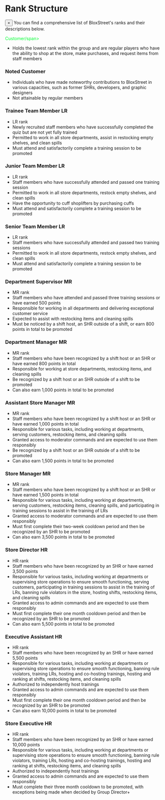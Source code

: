 # Rank Structure

<div class="alert alert--primary" role="alert">
  <button aria-label="Close" class="clean-btn close" type="button">
    <span aria-hidden="true">&times;</span>
  </button>
  You can find a comprehensive list of BloxStreet's ranks and their descriptions below.
</div>


<span style="color: #00ff32;">Customer/span>
- Holds the lowest rank within the group and are regular players who have the ability to shop at the store, make purchases, and request items from staff members

### **Noted Customer**


- Individuals who have made noteworthy contributions to BloxStreet in various capacities, such as former SHRs, developers, and graphic designers
- Not attainable by regular members

### **Trainee Team Member** <span class="badge badge--warning">LR</span>
- LR rank
- Newly recruited staff members who have successfully completed the quiz but are not yet fully trained
- Permitted to work in all store departments, assist in restocking empty shelves, and clean spills
- Must attend and satisfactorily complete a training session to be promoted

### **Junior Team Member** <span class="badge badge--warning">LR</span>
- LR rank
- Staff members who have successfully attended and passed one training session
- Permitted to work in all store departments, restock empty shelves, and clean spills
- Have the opportunity to cuff shoplifters by purchasing cuffs
- Must attend and satisfactorily complete a training session to be promoted

### **Senior Team Member** <span class="badge badge--warning">LR</span>
- LR rank
- Staff members who have successfully attended and passed two training sessions
- Permitted to work in all store departments, restock empty shelves, and clean spills
- Must attend and satisfactorily complete a training session to be promoted

### **Department Supervisor** <span class="badge badge--secondary">MR</span>
- MR rank
- Staff members who have attended and passed three training sessions or have earned 500 points
- Responsible for working in all departments and delivering exceptional customer service
- Expected to assist with restocking items and cleaning spills
- Must be noticed by a shift host, an SHR outside of a shift, or earn 800 points in total to be promoted

### **Department Manager** <span class="badge badge--secondary">MR</span>
- MR rank
- Staff members who have been recognized by a shift host or an SHR or have earned 800 points in total
- Responsible for working at store departments, restocking items, and cleaning spills
- Be recognized by a shift host or an SHR outside of a shift to be promoted
- Can also earn 1,000 points in total to be promoted

### **Assistant Store Manager** <span class="badge badge--secondary">MR</span>
- MR rank
- Staff members who have been recognized by a shift host or an SHR or have earned 1,000 points in total
- Responsible for various tasks, including working at departments, serving customers, restocking items, and cleaning spills
- Granted access to moderator commands and are expected to use them responsibly
- Be recognized by a shift host or an SHR outside of a shift to be promoted
- Can also earn 1,500 points in total to be promoted

### **Store Manager** <span class="badge badge--secondary">MR</span>
- MR rank
- Staff members who have been recognized by a shift host or an SHR or have earned 1,500 points in total
- Responsible for various tasks, including working at departments, serving customers, restocking items, cleaning spills, and participating in training sessions to assist in the training of LRs
- Granted access to moderator commands and are expected to use them responsibly
- Must first complete their two-week cooldown period and then be recognized by an SHR to be promoted
- Can also earn 3,500 points in total to be promoted

### **Store Director** <span class="badge badge--danger">HR</span>


- HR rank
- Staff members who have been recognized by an SHR or have earned 3,500 points
- Responsible for various tasks, including working at departments or supervising store operations to ensure smooth functioning, serving customers, participating in training sessions to assist in the training of LRs, banning rule violators in the store, hosting shifts, restocking items, and cleaning spills
- Granted access to admin commands and are expected to use them responsibly
- Must first complete their one month cooldown period and then be recognized by an SHR to be promoted
- Can also earn 5,500 points in total to be promoted

### **Executive Assistant** <span class="badge badge--danger">HR</span>


- HR rank
- Staff members who have been recognized by an SHR or have earned 5,500 points
- Responsible for various tasks, including working at departments or supervising store operations to ensure smooth functioning, banning rule violators, training LRs, hosting and co-hosting trainings, hosting and ranking at shifts, restocking items, and cleaning spills
- Authorized to independently host trainings
- Granted access to admin commands and are expected to use them responsibly
- Must first complete their one month cooldown period and then be recognized by an SHR to be promoted
- Can also earn 10,000 points in total to be promoted

### **Store Executive** <span class="badge badge--danger">HR</span>


- HR rank
- Staff members who have been recognized by an SHR or have earned 10,000 points
- Responsible for various tasks, including working at departments or supervising store operations to ensure smooth functioning, banning rule violators, training LRs, hosting and co-hosting trainings, hosting and ranking at shifts, restocking items, and cleaning spills
- Authorized to independently host trainings
- Granted access to admin commands and are expected to use them responsibly
- Must complete their three month cooldown to be promoted, with exceptions being made when decided by Group Director+
